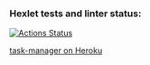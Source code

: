 ### Hexlet tests and linter status:
[![Actions Status](https://github.com/DzmitrySha/python-project-52/workflows/hexlet-check/badge.svg)](https://github.com/DzmitrySha/python-project-52/actions)

[task-manager on Heroku](https://task-manager-4.herokuapp.com)
